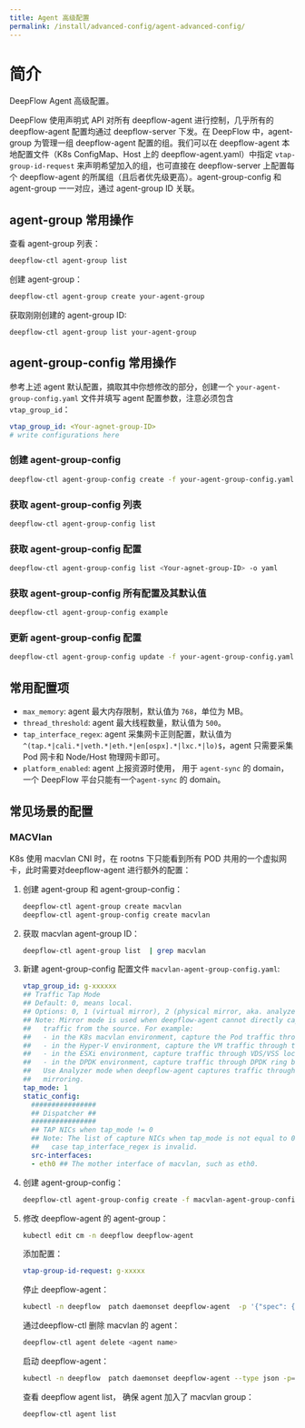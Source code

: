 ```yaml
---
title: Agent 高级配置
permalink: /install/advanced-config/agent-advanced-config/
---
```


# 简介

DeepFlow Agent 高级配置。

DeepFlow 使用声明式 API 对所有 deepflow-agent 进行控制，几乎所有的 deepflow-agent 配置均通过 deepflow-server 下发。在 DeepFlow 中，agent-group 为管理一组 deepflow-agent 配置的组。我们可以在 deepflow-agent 本地配置文件（K8s ConfigMap、Host 上的 deepflow-agent.yaml）中指定 `vtap-group-id-request` 来声明希望加入的组，也可直接在 deepflow-server 上配置每个 deepflow-agent 的所属组（且后者优先级更高）。agent-group-config 和 agent-group 一一对应，通过 agent-group ID 关联。

## agent-group 常用操作

查看 agent-group 列表：
```bash
deepflow-ctl agent-group list
```

创建 agent-group：
```bash
deepflow-ctl agent-group create your-agent-group
```

获取刚刚创建的 agent-group ID:
```bash
deepflow-ctl agent-group list your-agent-group
```



## agent-group-config 常用操作

参考上述 agent 默认配置，摘取其中你想修改的部分，创建一个 `your-agent-group-config.yaml` 文件并填写 agent 配置参数，注意必须包含 `vtap_group_id`：
```yaml
vtap_group_id: <Your-agnet-group-ID>
# write configurations here
```
### 创建 agent-group-config
```bash
deepflow-ctl agent-group-config create -f your-agent-group-config.yaml
```

### 获取 agent-group-config 列表
```bash
deepflow-ctl agent-group-config list
```

### 获取 agent-group-config 配置
```bash
deepflow-ctl agent-group-config list <Your-agnet-group-ID> -o yaml
```

### 获取 agent-group-config 所有配置及其默认值

```bash
deepflow-ctl agent-group-config example
```

### 更新 agent-group-config 配置
```bash
deepflow-ctl agent-group-config update -f your-agent-group-config.yaml
```

## 常用配置项

- `max_memory`: agent 最大内存限制，默认值为 `768`，单位为 MB。
- `thread_threshold`: agent 最大线程数量，默认值为 `500`。
- `tap_interface_regex`: agent 采集网卡正则配置，默认值为 `^(tap.*|cali.*|veth.*|eth.*|en[ospx].*|lxc.*|lo)$`，agent 只需要采集 Pod 网卡和 Node/Host 物理网卡即可。
- `platform_enabled`: agent 上报资源时使用， 用于 `agent-sync` 的 domain，一个 DeepFlow 平台只能有一个`agent-sync` 的 domain。

## 常见场景的配置

### MACVlan

K8s 使用 macvlan CNI 时，在 rootns 下只能看到所有 POD 共用的一个虚拟网卡，此时需要对deepflow-agent 进行额外的配置：

1. 创建 agent-group 和 agent-group-config：
    ```bash
    deepflow-ctl agent-group create macvlan
    deepflow-ctl agent-group-config create macvlan
    ```

2. 获取 macvlan agent-group ID：
    ```bash
    deepflow-ctl agent-group list  | grep macvlan
    ```

3. 新建 agent-group-config 配置文件 `macvlan-agent-group-config.yaml`:
    ```yaml
    vtap_group_id: g-xxxxxx
    ## Traffic Tap Mode
    ## Default: 0, means local.
    ## Options: 0, 1 (virtual mirror), 2 (physical mirror, aka. analyzer mode)
    ## Note: Mirror mode is used when deepflow-agent cannot directly capture the
    ##   traffic from the source. For example:
    ##   - in the K8s macvlan environment, capture the Pod traffic through the Node NIC
    ##   - in the Hyper-V environment, capture the VM traffic through the Hypervisor NIC
    ##   - in the ESXi environment, capture traffic through VDS/VSS local SPAN
    ##   - in the DPDK environment, capture traffic through DPDK ring buffer
    ##   Use Analyzer mode when deepflow-agent captures traffic through physical switch
    ##   mirroring.
    tap_mode: 1
    static_config:
      ################
      ## Dispatcher ##
      ################
      ## TAP NICs when tap_mode != 0
      ## Note: The list of capture NICs when tap_mode is not equal to 0, in which
      ##   case tap_interface_regex is invalid.
      src-interfaces:
      - eth0 ## The mother interface of macvlan, such as eth0.
    ```

4. 创建 agent-group-config：
    ```bash
    deepflow-ctl agent-group-config create -f macvlan-agent-group-config.yaml
    ```

5. 修改 deepflow-agent 的 agent-group：
    ```bash
    kubectl edit cm -n deepflow deepflow-agent
    ```
    添加配置：
    ```yaml  
    vtap-group-id-request: g-xxxxx
    ```
    停止 deepflow-agent：
    ```bash
    kubectl -n deepflow  patch daemonset deepflow-agent  -p '{"spec": {"template": {"spec": {"nodeSelector": {"non-existing": "true"}}}}}'
    ```
    通过deepflow-ctl 删除 macvlan 的 agent：
    ```bash
    deepflow-ctl agent delete <agent name>
    ```
    启动 deepflow-agent：
    ```bash
    kubectl -n deepflow  patch daemonset deepflow-agent --type json -p='[{"op": "remove", "path": "/spec/template/spec/nodeSelector/non-existing"}]'
    ```
    查看 deepflow agent list， 确保 agent 加入了 macvlan group：
    ```bash
    deepflow-ctl agent list
    ```
